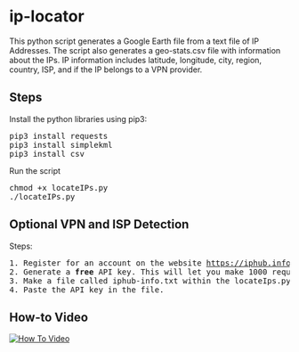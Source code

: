 # ip-locator
This python script generates a Google Earth file from a text file of IP Addresses. The script also generates a geo-stats.csv file with information about the IPs. 
IP information includes latitude, longitude, city, region, country, ISP, and if the IP belongs to a VPN provider. 

## Steps
Install the python libraries using pip3:
<pre>
pip3 install requests
pip3 install simplekml
pip3 install csv
</pre>

Run the script

<pre>
chmod +x locateIPs.py
./locateIPs.py</pre>

## Optional VPN and ISP Detection

Steps:
<pre>
1. Register for an account on the website <a href="https://iphub.info/">https://iphub.info/</a>.
2. Generate a <b>free</b> API key. This will let you make 1000 requests a day.
3. Make a file called iphub-info.txt within the locateIps.py directory.
4. Paste the API key in the file.
</pre>

## How-to Video
[![How To Video](https://img.youtube.com/vi/IEl-kBQvutU/0.jpg)](https://www.youtube.com/watch?v=IEl-kBQvutU)
